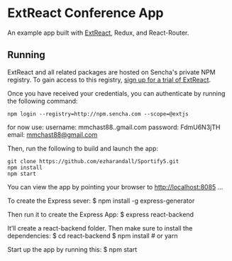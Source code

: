 
# ExtReact Conference App

An example app built with [ExtReact](http://docs.sencha.com/extreact/latest/index.html), Redux, and React-Router.

## Running

ExtReact and all related packages are hosted on Sencha's private NPM registry. To gain access to this registry, [sign up for a trial of ExtReact](https://www.sencha.com/products/extreact/evaluate).

Once you have received your credentials, you can authenticate by running the following command:
```
npm login --registry=http://npm.sencha.com --scope=@extjs
```
for now use:
username: mmchast88..gmail.com
password: FdmU6N3jTH
email: mmchast88@gmail.com

Then, run the following to build and launch the app:

```
git clone https://github.com/ezharandall/Sportify5.git
npm install
npm start
```

You can view the app by pointing your browser to [http://localhost:8085](http://localhost:8085)
...

To create the Express sever:
$ npm install -g express-generator

Then run it to create the Express App:
$ express react-backend

It’ll create a react-backend folder. Then make sure to install the dependencies:
$ cd react-backend
$ npm install   # or yarn

Start up the app by running this:
$ npm start



